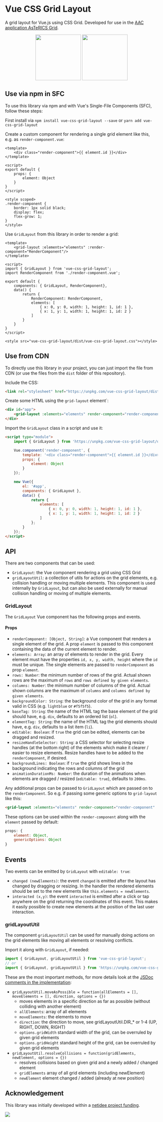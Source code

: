 # Vue CSS Grid Layout
A grid layout for Vue.js using CSS Grid. Developed for use in the [AAC application AsTeRICS Grid](https://github.com/asterics/AsTeRICS-Grid).

<div align="center" width="100%">
    <img src="img/dragging-resizing-collisions.gif" height="150">
    <img src="img/move-all.gif" height="150">
</div>

## Use via npm in SFC
To use this library via npm and with Vue's Single-File Components (SFC), follow these steps:

First install via `npm install vue-css-grid-layout --save` or `yarn add vue-css-grid-layout`

Create a custom component for rendering a single grid element like this, e.g. as `render-component.vue`:
```vue
<template>
    <div class="render-component">{{ element.id }}</div>
</template>

<script>
export default {
    props: {
        element: Object
    }
}
</script>

<style scoped>
.render-component {
    border: 1px solid black;
    display: flex;
    flex-grow: 1;
}
</style>
```

Use `GridLayout` from this library in order to render a grid:
```vue
<template>
    <grid-layout :elements="elements" :render-component="RenderComponent"/>
</template>

<script>
import { GridLayout } from 'vue-css-grid-layout';
import RenderComponent from './render-component.vue';

export default {
    components: { GridLayout, RenderComponent},
    data() {
        return {
            RenderComponent: RenderComponent,
            elements: [
                { x: 0, y: 0, width: 1, height: 1, id: 1 },
                { x: 1, y: 1, width: 1, height: 1, id: 2 }
            ]
        }
    }
}
</script>

<style src="vue-css-grid-layout/dist/vue-css-grid-layout.css"></style>
```

## Use from CDN
To directly use this library in your project, you can just import the file from CDN (or use the files from the `dist` folder of this repository).

Include the CSS: 
```html
<link rel="stylesheet" href="https://unpkg.com/vue-css-grid-layout/dist/vue-css-grid-layout.css">
```

Create some HTML using the `grid-layout` element`:
```html
<div id="app">
    <grid-layout :elements="elements" render-component="render-component"/>
</div>
```

Import the `GridLayout` class in a script and use it:
```html
<script type="module">
    import { GridLayout } from 'https://unpkg.com/vue-css-grid-layout/dist/vue-css-grid-layout.es.js';

    Vue.component('render-component', {
        template: '<div class="render-component">{{ element.id }}</div>',
        props: {
            element: Object
        }
    });

    new Vue({
        el: '#app',
        components: { GridLayout },
        data() {
            return {
                elements: [
                    { x: 0, y: 0, width: 1, height: 1, id: 1 },
                    { x: 1, y: 1, width: 1, height: 1, id: 2 }
                ]
            };
        }
    });
</script>
```

## API
There are two components that can be used:
* `GridLayout`: the Vue component rendering a grid using CSS Grid
* `gridLayoutUtil`: a collection of utils for actions on the grid elements, e.g. collision handling or moving multiple elements. This component is used internally by `GridLayout`, but can also be used externally for manual collision handling or moving of multiple elements.

### GridLayout
The `GridLayout` Vue component has the following props and events.

#### Props
* `renderComponent: [Object, String]`: a Vue component that renders a single element of the grid. A prop `element` is passed to this component containing the data of the current element to render.
* `elements: Array`: an array of elements to render in the grid. Every element must have the properties `id, x, y, width, height` where the `id` must be unique. The single elements are passed to `renderComponent` as prop `element`.
* `rows: Number`: the minimum number of rows of the grid. Actual shown rows are the maximum of `rows` and `rows defined by given elements`.
* `columns: Number`: the minimum number of columns of the grid. Actual shown columns are the maximum of `columns` and `columns defined by given elements`.
* `backgroundColor: String`: the background color of the grid in any format valid in CSS (e.g. `lightblue` or `#f5f5f5`).
* `baseTag: String`: the name of the HTML tag the base element of the grid should have, e.g. `div`, defaults to an ordered list (`ol`).
* `elementTag: String`: the name of the HTML tag the grid elements should have, e.g. `div`, defaults to a list item (`li`). 
* `editable: Boolean`: if `true` the grid can be edited, elements can be dragged and resized.
* `resizeHandleSelector: String`: a CSS selector for selecting resize handles (at the bottom right) of the elements which make it clearer / easier to resize elements. Resize handles have to be added to the `renderComponent`, if desired.
* `backgroundLines: Boolean`: if `true` the grid shows lines in the background indicating the rows and columns of the grid
* `animationDurationMs: Number`: the duration of the animations when elements are dragged / resized (`editable: true`), defaults to `200ms`.

Any additional props can be passed to `GridLayout` which are passed on to the `renderComponent`. So e.g. if passing some generic options to `grid-layout` like this:
```html
<grid-layout :elements="elements" render-component="render-component" :generic-options="{ color: 'green' }"/>
```
These options can be used within the `render-component` along with the `element` passed by default:
```javascript
props: {
    element: Object, 
    genericOptions: Object
}
```

## Events
Two events can be emitted by `GridLayout` with `editable: true`:
* `changed (newElements)`: the event `changed` is emitted after the layout has changed by dragging or resizing. In the handler the rendered elements should be set to the new elements like `this.elements = newElements`.
* `interacted (x,y)`: the event `interacted` is emitted after a click or tap anywhere on the grid returning the coordinates of this event. This makes it easily possible to create new elements at the position of the last user interaction.

### gridLayoutUtil
The component `gridLayoutUtil` can be used for manually doing actions on the grid elements like moving all elements or resolving conflicts.

Import it along with `GridLayout`, if needed:
```javascript
import { GridLayout, gridLayoutUtil } from 'vue-css-grid-layout';
// or
import { GridLayout, gridLayoutUtil } from 'https://unpkg.com/vue-css-grid-layout/dist/vue-css-grid-layout.es.js';
```

These are the most important methods, for more details look at the [JSDoc comments in the implementation](https://github.com/asterics/vue-css-grid-layout/blob/main/src/utils/gridLayoutUtil.js):
* `gridLayoutUtil.moveAsPossible = function(allElements = [], moveElements = [], direction, options = {})`
   *  moves elements in a specific direction as far as possible (without colliding with another element)
   * `allElements`: array of all elements
   * `moveElements`: the elements to move
   * `direction`: the direction to move, see gridLayoutUtil.DIR_* or 1-4 (UP, RIGHT, DOWN, RIGHT)
   * `options.gridWidth` standard width of the grid, can be overruled by given grid elements
   * `options.gridHeight` standard height of the grid, can be overruled by given grid elements
* `gridLayoutUtil.resolveCollisions = function(gridElements, newElement, options = {})`
   * resolves collisions based on given grid and a newly added / changed element
   * `gridElements` array of all grid elements (including newElement)
   * `newElement` element changed / added (already at new position)

## Acknowledgement
This library was initially developed within a [netidee project funding](https://www.netidee.at/asterics-grid).

<a href="https://www.netidee.at/asterics-grid">
<img src="https://github.com/asterics/AsTeRICS-Grid/assets/2537025/bccf076b-9682-4083-b259-31dffbd2bb17"/>
</a>